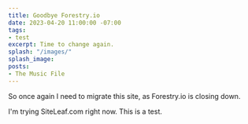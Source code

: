 ```yaml
---
title: Goodbye Forestry.io
date: 2023-04-20 11:00:00 -07:00
tags:
- test
excerpt: Time to change again.
splash: "/images/"
splash_image: 
posts:
- The Music File
---
```


So once again I need to migrate this site, as Forestry.io is closing down.

I'm trying SiteLeaf.com right now. This is a test.